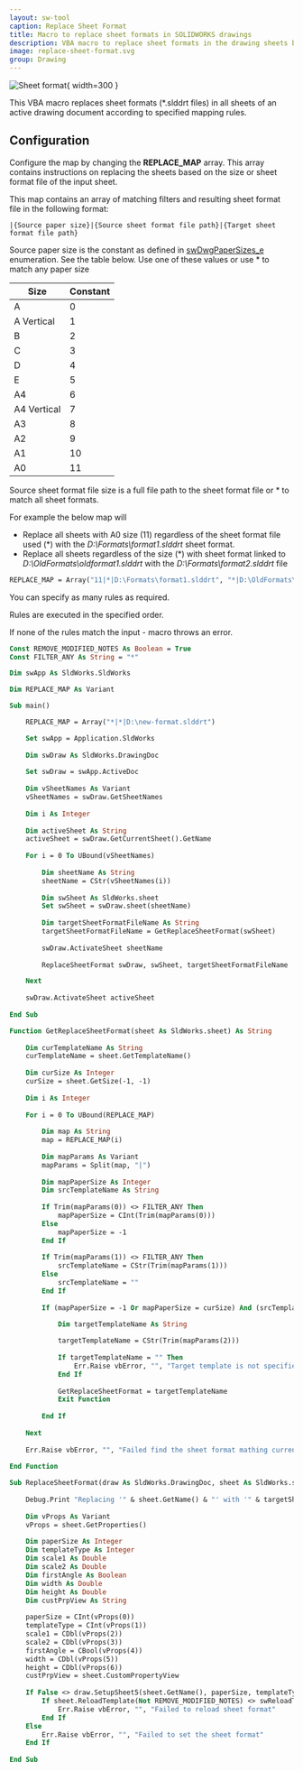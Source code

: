 ```yaml
---
layout: sw-tool
caption: Replace Sheet Format
title: Macro to replace sheet formats in SOLIDWORKS drawings
description: VBA macro to replace sheet formats in the drawing sheets based on the specified map
image: replace-sheet-format.svg
group: Drawing
---
```

![Sheet format](sheet-format.png){ width=300 }

This VBA macro replaces sheet formats (*.slddrt files) in all sheets of an active drawing document according to specified mapping rules.

## Configuration

Configure the map by changing the **REPLACE_MAP** array. This array contains instructions on replacing the sheets based on the size or sheet format file of the input sheet.

This map contains an array of matching filters and resulting sheet format file in the following format:

~~~
|{Source paper size}|{Source sheet format file path}|{Target sheet format file path}
~~~

Source paper size is the constant as defined in [swDwgPaperSizes_e](https://help.solidworks.com/2016/english/api/swconst/solidworks.interop.swconst~solidworks.interop.swconst.swdwgpapersizes_e.html) enumeration. See the table below. Use one of these values or use \* to match any paper size

| Size        | Constant |
|-------------|----------|
| A           | 0        |
| A Vertical  | 1        |
| B           | 2        |
| C           | 3        |
| D           | 4        |
| E           | 5        |
| A4          | 6        |
| A4 Vertical | 7        |
| A3          | 8        |
| A2          | 9        |
| A1          | 10       |
| A0          | 11       |

Source sheet format file size is a full file path to the sheet format file or \* to match all sheet formats.

For example the below map will

* Replace all sheets with A0 size (11) regardless of the sheet format file used (\*) with the *D:\Formats\format1.slddrt* sheet format.
* Replace all sheets regardless of the size (\*) with sheet format linked to *D:\OldFormats\oldformat1.slddrt* with the *D:\Formats\format2.slddrt* file

~~~ vb
REPLACE_MAP = Array("11|*|D:\Formats\format1.slddrt", "*|D:\OldFormats\oldformat1.slddrt|D:\Formats\format2.slddrt")
~~~

You can specify as many rules as required.

Rules are executed in the specified order.

If none of the rules match the input - macro throws an error.

~~~ vb
Const REMOVE_MODIFIED_NOTES As Boolean = True
Const FILTER_ANY As String = "*"

Dim swApp As SldWorks.SldWorks

Dim REPLACE_MAP As Variant

Sub main()

    REPLACE_MAP = Array("*|*|D:\new-format.slddrt")

    Set swApp = Application.SldWorks
    
    Dim swDraw As SldWorks.DrawingDoc
    
    Set swDraw = swApp.ActiveDoc
    
    Dim vSheetNames As Variant
    vSheetNames = swDraw.GetSheetNames
    
    Dim i As Integer
    
    Dim activeSheet As String
    activeSheet = swDraw.GetCurrentSheet().GetName
    
    For i = 0 To UBound(vSheetNames)
        
        Dim sheetName As String
        sheetName = CStr(vSheetNames(i))
        
        Dim swSheet As SldWorks.sheet
        Set swSheet = swDraw.sheet(sheetName)
        
        Dim targetSheetFormatFileName As String
        targetSheetFormatFileName = GetReplaceSheetFormat(swSheet)
        
        swDraw.ActivateSheet sheetName
        
        ReplaceSheetFormat swDraw, swSheet, targetSheetFormatFileName

    Next
    
    swDraw.ActivateSheet activeSheet
    
End Sub

Function GetReplaceSheetFormat(sheet As SldWorks.sheet) As String
    
    Dim curTemplateName As String
    curTemplateName = sheet.GetTemplateName()
    
    Dim curSize As Integer
    curSize = sheet.GetSize(-1, -1)
    
    Dim i As Integer
    
    For i = 0 To UBound(REPLACE_MAP)
        
        Dim map As String
        map = REPLACE_MAP(i)
        
        Dim mapParams As Variant
        mapParams = Split(map, "|")
        
        Dim mapPaperSize As Integer
        Dim srcTemplateName As String
        
        If Trim(mapParams(0)) <> FILTER_ANY Then
            mapPaperSize = CInt(Trim(mapParams(0)))
        Else
            mapPaperSize = -1
        End If
        
        If Trim(mapParams(1)) <> FILTER_ANY Then
            srcTemplateName = CStr(Trim(mapParams(1)))
        Else
            srcTemplateName = ""
        End If
        
        If (mapPaperSize = -1 Or mapPaperSize = curSize) And (srcTemplateName = "" Or LCase(srcTemplateName) = LCase(curTemplateName)) Then
            
            Dim targetTemplateName As String

            targetTemplateName = CStr(Trim(mapParams(2)))
        
            If targetTemplateName = "" Then
                Err.Raise vbError, "", "Target template is not specified"
            End If
        
            GetReplaceSheetFormat = targetTemplateName
            Exit Function
            
        End If
        
    Next
    
    Err.Raise vbError, "", "Failed find the sheet format mathing current sheet"
    
End Function

Sub ReplaceSheetFormat(draw As SldWorks.DrawingDoc, sheet As SldWorks.sheet, targetSheetFormatFile As String)
    
    Debug.Print "Replacing '" & sheet.GetName() & "' with '" & targetSheetFormatFile & "'"
    
    Dim vProps As Variant
    vProps = sheet.GetProperties()
    
    Dim paperSize As Integer
    Dim templateType As Integer
    Dim scale1 As Double
    Dim scale2 As Double
    Dim firstAngle As Boolean
    Dim width As Double
    Dim height As Double
    Dim custPrpView As String
    
    paperSize = CInt(vProps(0))
    templateType = CInt(vProps(1))
    scale1 = CDbl(vProps(2))
    scale2 = CDbl(vProps(3))
    firstAngle = CBool(vProps(4))
    width = CDbl(vProps(5))
    height = CDbl(vProps(6))
    custPrpView = sheet.CustomPropertyView
    
    If False <> draw.SetupSheet5(sheet.GetName(), paperSize, templateType, scale1, scale2, firstAngle, targetSheetFormatFile, width, height, custPrpView, REMOVE_MODIFIED_NOTES) Then
        If sheet.ReloadTemplate(Not REMOVE_MODIFIED_NOTES) <> swReloadTemplateResult_e.swReloadTemplate_Success Then
            Err.Raise vbError, "", "Failed to reload sheet format"
        End If
    Else
        Err.Raise vbError, "", "Failed to set the sheet format"
    End If
    
End Sub
~~~

